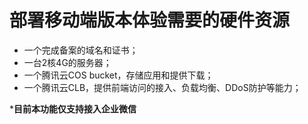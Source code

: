 # **部署移动端版本体验需要的硬件资源**
- 一个完成备案的域名和证书；
- 一台2核4G的服务器；
- 一个腾讯云COS bucket，存储应用和提供下载；
- 一个腾讯云CLB，提供前端访问的接入、负载均衡、DDoS防护等能力；


***目前本功能仅支持接入企业微信**